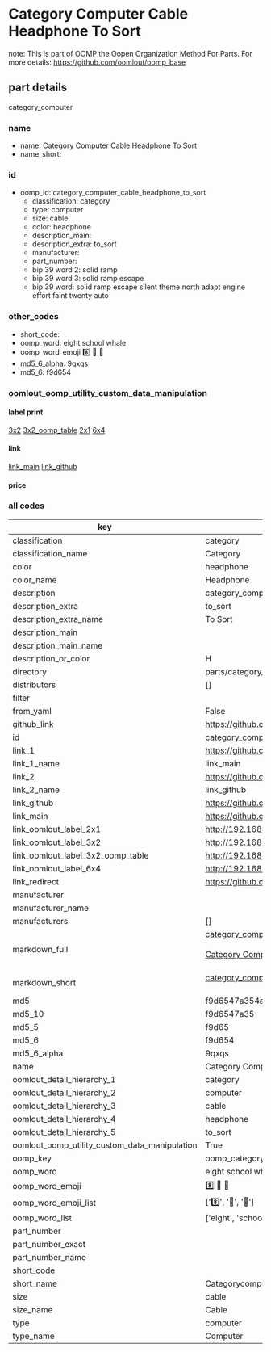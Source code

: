 # Category Computer Cable Headphone To Sort  

note: This is part of OOMP the Oopen Organization Method For Parts. For more details: https://github.com/oomlout/oomp_base

##  part details
  



category_computer



### name
* name: Category Computer Cable Headphone To Sort
* name_short: 
### id
* oomp_id: category_computer_cable_headphone_to_sort
  * classification: category
  * type: computer
  * size: cable
  * color: headphone
  * description_main: 
  * description_extra: to_sort
  * manufacturer: 
  * part_number: 
  * bip 39 word 2: solid ramp
  * bip 39 word 3: solid ramp escape
  * bip 39 word: solid ramp escape silent theme north adapt engine effort faint twenty auto

### other_codes
* short_code: 
* oomp_word: eight school whale
* oomp_word_emoji :eight: :school: :whale:
* md5_6_alpha: 9qxqs
* md5_6: f9d654






### oomlout_oomp_utility_custom_data_manipulation
#### label print
[3x2](http://192.168.1.245:1112/?label=oomp%209qxqs)
[3x2_oomp_table](http://192.168.1.108:1112/?label=oomp%209qxqs)
[2x1](http://192.168.1.242:1112/?label=oomp%209qxqs)
[6x4](http://192.168.1.55:1112/?label=oomp%209qxqs)    

#### link

[link_main](https://github.com/oomlout/oomlout_oomp_version_1_messy/tree/main/parts/category_computer_cable_headphone_to_sort) [link_github](https://github.com/oomlout/oomlout_oomp_version_1_messy/tree/main/parts/category_computer_cable_headphone_to_sort)                             

#### price







### all codes 
| key | value |  
| --- | --- |  
| classification | category |  
| classification_name | Category |  
| color | headphone |  
| color_name | Headphone |  
| description | category_computer |  
| description_extra | to_sort |  
| description_extra_name | To Sort |  
| description_main |  |  
| description_main_name |  |  
| description_or_color | H  |  
| directory | parts/category_computer_cable_headphone_to_sort |  
| distributors | [] |  
| filter |  |  
| from_yaml | False |  
| github_link | https://github.com/oomlout/oomlout_oomp_part_src/tree/main/parts/category_computer_cable_headphone_to_sort |  
| id | category_computer_cable_headphone_to_sort |  
| link_1 | https://github.com/oomlout/oomlout_oomp_version_1_messy/tree/main/parts/category_computer_cable_headphone_to_sort |  
| link_1_name | link_main |  
| link_2 | https://github.com/oomlout/oomlout_oomp_version_1_messy/tree/main/parts/category_computer_cable_headphone_to_sort |  
| link_2_name | link_github |  
| link_github | https://github.com/oomlout/oomlout_oomp_version_1_messy/tree/main/parts/category_computer_cable_headphone_to_sort |  
| link_main | https://github.com/oomlout/oomlout_oomp_version_1_messy/tree/main/parts/category_computer_cable_headphone_to_sort |  
| link_oomlout_label_2x1 | http://192.168.1.242:1112/?label=oomp%209qxqs |  
| link_oomlout_label_3x2 | http://192.168.1.245:1112/?label=oomp%209qxqs |  
| link_oomlout_label_3x2_oomp_table | http://192.168.1.108:1112/?label=oomp%209qxqs |  
| link_oomlout_label_6x4 | http://192.168.1.55:1112/?label=oomp%209qxqs |  
| link_redirect | https://github.com/oomlout/oomlout_oomp_version_1_messy/tree/main/parts/category_computer_cable_headphone_to_sort |  
| manufacturer |  |  
| manufacturer_name |  |  
| manufacturers | [] |  
| markdown_full | [category_computer_cable_headphone_to_sort](none)<br>[](none)<br>[Category Computer Cable Headphone To Sort](none)<br><br> |  
| markdown_short | [category_computer_cable_headphone_to_sort](none)<br><br> |  
| md5 | f9d6547a354a606259700c869a2c5e75 |  
| md5_10 | f9d6547a35 |  
| md5_5 | f9d65 |  
| md5_6 | f9d654 |  
| md5_6_alpha | 9qxqs |  
| name | Category Computer Cable Headphone To Sort |  
| oomlout_detail_hierarchy_1 | category |  
| oomlout_detail_hierarchy_2 | computer |  
| oomlout_detail_hierarchy_3 | cable |  
| oomlout_detail_hierarchy_4 | headphone |  
| oomlout_detail_hierarchy_5 | to_sort |  
| oomlout_oomp_utility_custom_data_manipulation | True |  
| oomp_key | oomp_category_computer_cable_headphone_to_sort |  
| oomp_word | eight school whale |  
| oomp_word_emoji | :eight: :school: :whale: |  
| oomp_word_emoji_list | [':eight:', ':school:', ':whale:'] |  
| oomp_word_list | ['eight', 'school', 'whale'] |  
| part_number |  |  
| part_number_exact |  |  
| part_number_name |  |  
| short_code |  |  
| short_name | Categorycomputer |  
| size | cable |  
| size_name | Cable |  
| type | computer |  
| type_name | Computer |  
